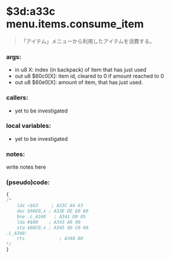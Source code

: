﻿
# $3d:a33c menu.items.consume_item
> 「アイテム」メニューから利用したアイテムを消費する。

### args:
+	in u8 X: index (in backpack) of item that has just used
+	out u8 $60c0[X]: item id, cleared to 0 if amount reached to 0
+	out u8 $60e0[X]: amount of item, that has just used.

### callers:
+	yet to be investigated

### local variables:
+	yet to be investigated

### notes:
write notes here

### (pseudo)code:
```js
{
/*
    ldx <$63     ; A33C A6 63
    dec $60E0,x ; A33E DE E0 60
    bne .L_A348   ; A341 D0 05
    lda #$00    ; A343 A9 00
    sta $60C0,x ; A345 9D C0 60
.L_A348:
  	rts             ; A348 60
*/
}
```

